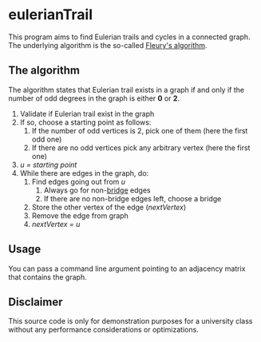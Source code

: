 # eulerianTrail

This program aims to find Eulerian trails and cycles in a connected graph. The underlying algorithm is the
so-called [Fleury's algorithm](https://en.wikipedia.org/wiki/Eulerian_path#Fleury's_algorithm).

## The algorithm

The algorithm states that Eulerian trail exists in a graph if and only if the number of odd degrees in the graph is either **0**
or **2**.

1. Validate if Eulerian trail exist in the graph
1. If so, choose a starting point as follows:
    1. If the number of odd vertices is 2, pick one of them (here the first odd one)
    1. If there are no odd vertices pick any arbitrary vertex (here the first one)
1. *u = starting point*
1. While there are edges in the graph, do:
    1. Find edges going out from *u*
        1. Always go for non-[bridge](https://en.wikipedia.org/wiki/Bridge_(graph_theory)) edges
        1. If there are no non-bridge edges left, choose a bridge
    1. Store the other vertex of the edge (*nextVertex*)
    1. Remove the edge from graph
    1. *nextVertex = u*

## Usage

You can pass a command line argument pointing to an adjacency matrix that contains the graph.

## Disclaimer
This source code is only for demonstration purposes for a university class without any performance considerations or optimizations. 
